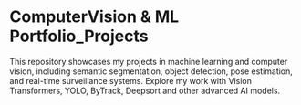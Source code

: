 # ComputerVision & ML Portfolio_Projects
This repository showcases my projects in machine learning and computer vision, including semantic segmentation, object detection, pose estimation, and real-time surveillance systems. Explore my work with Vision Transformers, YOLO, ByTrack, Deepsort and other advanced AI models. 
